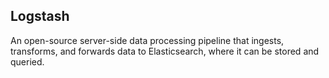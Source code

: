 ## Logstash ##
An open-source server-side data processing pipeline that ingests, transforms, and forwards data to Elasticsearch, where it can be stored and queried.
